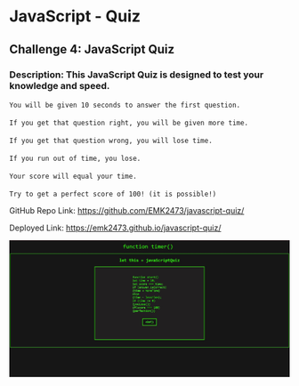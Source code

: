 # JavaScript - Quiz

## Challenge 4: JavaScript Quiz

### Description: This JavaScript Quiz is designed to test your knowledge and speed.

    You will be given 10 seconds to answer the first question.

    If you get that question right, you will be given more time.

    If you get that question wrong, you will lose time.

    If you run out of time, you lose.

    Your score will equal your time.

    Try to get a perfect score of 100! (it is possible!)

GitHub Repo Link: https://github.com/EMK2473/javascript-quiz/

Deployed Link: https://emk2473.github.io/javascript-quiz/

![JavaScript Screenshot](./assets/jsQuizSS.jpg)
